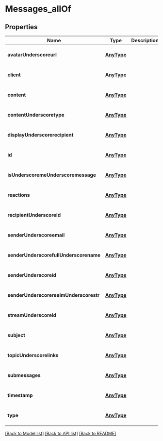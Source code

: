 # Messages_allOf

## Properties
Name | Type | Description | Notes
------------ | ------------- | ------------- | -------------
**avatarUnderscoreurl** | [**AnyType**](.md) |  | [optional] [default to null]
**client** | [**AnyType**](.md) |  | [optional] [default to null]
**content** | [**AnyType**](.md) |  | [optional] [default to null]
**contentUnderscoretype** | [**AnyType**](.md) |  | [optional] [default to null]
**displayUnderscorerecipient** | [**AnyType**](.md) |  | [optional] [default to null]
**id** | [**AnyType**](.md) |  | [optional] [default to null]
**isUnderscoremeUnderscoremessage** | [**AnyType**](.md) |  | [optional] [default to null]
**reactions** | [**AnyType**](.md) |  | [optional] [default to null]
**recipientUnderscoreid** | [**AnyType**](.md) |  | [optional] [default to null]
**senderUnderscoreemail** | [**AnyType**](.md) |  | [optional] [default to null]
**senderUnderscorefullUnderscorename** | [**AnyType**](.md) |  | [optional] [default to null]
**senderUnderscoreid** | [**AnyType**](.md) |  | [optional] [default to null]
**senderUnderscorerealmUnderscorestr** | [**AnyType**](.md) |  | [optional] [default to null]
**streamUnderscoreid** | [**AnyType**](.md) |  | [optional] [default to null]
**subject** | [**AnyType**](.md) |  | [optional] [default to null]
**topicUnderscorelinks** | [**AnyType**](.md) |  | [optional] [default to null]
**submessages** | [**AnyType**](.md) |  | [optional] [default to null]
**timestamp** | [**AnyType**](.md) |  | [optional] [default to null]
**type** | [**AnyType**](.md) |  | [optional] [default to null]

[[Back to Model list]](../README.md#documentation-for-models) [[Back to API list]](../README.md#documentation-for-api-endpoints) [[Back to README]](../README.md)


